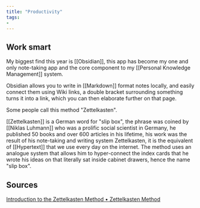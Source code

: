 ```yaml
---
title: "Productivity"
tags: 
- 
---
```


## Work smart

My biggest find this year is [[Obsidian]], this app has become my one and only note-taking app and the core component to my [[Personal Knowledge Management]] system.  

Obsidian allows you to write in [[Markdown]] format notes locally, and easily connect them using Wiki links, a double bracket surrounding something turns it into a link, which you can then elaborate further on that page. 

Some people call this method "Zettelkasten".

[[Zettelkasten]] is a German word for "slip box", the phrase was coined by [[Niklas Luhmann]] who was a prolific social scientist in Germany, he published 50 books and over 600 articles in his lifetime, his work was the result of his note-taking and writing system Zettelkasten, it is the equivalent of [[Hypertext]] that we use every day on the internet. The method uses an analogue system that allows him to hyper-connect the index cards that he wrote his ideas on that literally sat inside cabinet drawers, hence the name "slip box". 


## Sources

[Introduction to the Zettelkasten Method • Zettelkasten Method](https://zettelkasten.de/introduction/)

